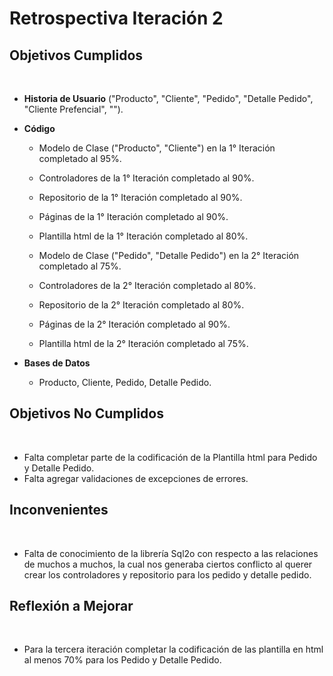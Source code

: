 # Retrospectiva Iteración 2

<h2>Objetivos Cumplidos</h2>
<br>

* <b>Historia de Usuario</b> ("Producto", "Cliente", "Pedido", "Detalle Pedido", "Cliente Prefencial", "").
* <b>Código</b>
  * Modelo de Clase ("Producto", "Cliente") en la 1° Iteración completado al 95%.
  * Controladores de la 1° Iteración completado al 90%.
  * Repositorio de la 1° Iteración completado al 90%.
  * Páginas de la 1° Iteración completado al 90%.
  * Plantilla html de la 1° Iteración completado al 80%.
  
  * Modelo de Clase ("Pedido", "Detalle Pedido") en la 2° Iteración completado al 75%.
  * Controladores de la 2° Iteración completado al 80%.
  * Repositorio de la 2° Iteración completado al 80%.
  * Páginas de la 2° Iteración completado al 90%.
  * Plantilla html de la 2° Iteración completado al 75%.
  
* <b>Bases de Datos</b>
  * Producto, Cliente, Pedido, Detalle Pedido.

<h2>Objetivos No Cumplidos</h2>
<br>

* Falta completar parte de la codificación de la Plantilla html para Pedido y Detalle Pedido.
* Falta agregar validaciones de excepciones de errores.

<h2>Inconvenientes</h2>
<br>

* Falta de conocimiento de la librería Sql2o con respecto a las relaciones de muchos a muchos, la cual nos generaba ciertos conflicto al querer crear los controladores y repositorio para los pedido y detalle pedido.  

<h2>Reflexi&oacute;n a Mejorar</h2>
<br>

* Para la tercera iteración completar la codificación de las plantilla en html al menos 70% para los Pedido y Detalle Pedido.
